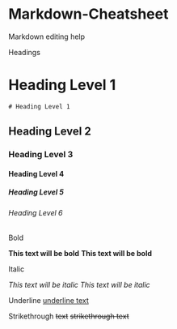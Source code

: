 # Markdown-Cheatsheet

Markdown editing help

Headings

# Heading Level 1

>
```
# Heading Level 1
```

## Heading Level 2

### Heading Level 3

#### Heading Level 4

##### Heading Level 5

###### Heading Level 6


Bold

**This text will be bold**
__This text will be bold__


Italic

*This text will be italic*
_This text will be italic_


Underline
<u>underline text</u>


Strikethrough
~~text~~
<del>strikethrough text</del>
